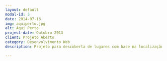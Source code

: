 ```yaml
---
layout: default
modal-id: 5
date: 2014-07-16
img: aquiperto.jpg
alt: Aqui Perto
project-date: Outubro 2013
client: Projeto Aberto
category: Desenvolvimento Web
description: Projeto para descoberta de lugares com base na localização via GPS. Os lugares são consultados da base de dados do google. O projeto pode ser acessivel através da URL <a href="http://adrianobrito.github.io/AquiPerto/">http://adrianobrito.github.io/AquiPerto/</a>

---
```

